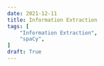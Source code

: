 ```yaml
---
date: 2021-12-11
title: Information Extraction
tags: [
    "Information Extraction", 
    "spaCy",
]
draft: True
---
```




